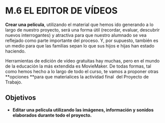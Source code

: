 # M.6 EL EDITOR DE VÍDEOS

**Crear una película**, utilizando el material que hemos ido generando a lo largo de nuestro proyecto, será una forma útil (recordar, evaluar, descubrir nuevos interrogantes) y atractiva para que nuestro alumnado se vea reflejado como parte importante del proceso. Y, por supuesto, también es un medio para que las familias sepan lo que sus hijos e hijas han estado haciendo.

Herramientas de edición de vídeo gratuitas hay muchas, pero en el mundo de la educación la más extendida es MovieMaker. De todas formas, tal como hemos hecho a lo largo de todo el curso, te vamos a proponer otras **opciones **para que materialices la actividad final  del Proyecto de Trabajo.


## Objetivos

*   **Editar una película utilizando las imágenes, información y sonidos elaborados durante todo el proyecto.**

